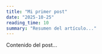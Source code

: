 ```yaml
---
title: "Mi primer post"
date: "2025-10-25"
reading_time: 10
summary: "Resumen del artículo..."
---
```


Contenido del post...
